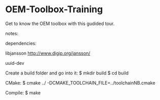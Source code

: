 # OEM-Toolbox-Training
Get to know the OEM toolbox with this gudided tour. 


notes:

dependencies:

libjansson http://www.digip.org/jansson/


uuid-dev


Create a build folder and go into it:
$ mkdir build
$ cd build

CMake:
$ cmake ../ -DCMAKE_TOOLCHAIN_FILE=../toolchainNB.cmake

Compile:
$ make